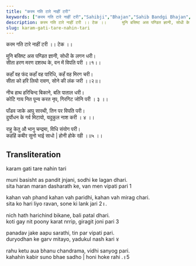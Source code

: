 ```yaml
---
title: "करम गति टारे नाहीं टरी"
keywords: ["करम गति टारे नाहीं टरी","Sahibji","Bhajan","Sahib Bandgi Bhajan","Sant Kabir Bhajan","bhajan lyrics","साहिब बंदगी भजन","भजन"]
description: करम गति टारे नाहीं टरी ।। टेक ।।      मुनि बसिष्ट अस पण्डित ज्ञानी, सोधी के लगन धरी।   सीता हरण मरण दशरथ के, वन में विपति परी ।।१।।      कहाँ वह फंद कहा
slug: karam-gati-tare-nahin-tari
---
```


  
करम गति टारे नाहीं टरी ।। टेक ।।  
  
मुनि बसिष्ट अस पण्डित ज्ञानी, सोधी के लगन धरी।  
सीता हरण मरण दशरथ के, वन में विपति परी ।।१।।  
  
कहाँ वह फंद कहाँ वह पारिधि, कहँ वह मिरग चरी।  
सीता को हरि लियो रावण, सोने की लंक जरी ।।२॥।  
  
नीच हाथ हरिचिन्द बिकाने, बलि पाताल धरी।  
कोटि गाय नित पून्य करत नृप, गिरगिट जोनि परी । ३ ।।  
  
पाँडव जाके आपु सारथी, तिन पर विपति परी।  
दुर्योधन के गर्व मिटायो, यदुकुल नाश करी । ४ ।।  
  
राहु केतु औ भानु चन्द्रमा, विधि संयोग परी।  
कहहिं कबीर सुनो भाई साधो | होनी होके रही ।॥५ ।।  


## Transliteration

  
karam gati tare nahin tari      
  
muni basisht as pandit jnjani, sodhi ke lagan dhari.  
sita haran maran dasharath ke, van men vipati pari  1   
  
kahan vah phand kahan vah paridhi, kahan vah mirag chari.  
sita ko hari liyo ravan, sone ki lank jari  2॥.  
  
nich hath harichind bikane, bali patal dhari.  
koti gay nit poony karat nrrip, giragit joni pari 3    
  
panadav jake aapu sarathi, tin par vipati pari.  
duryodhan ke garv mitayo, yadukul nash kari ४    
  
rahu ketu aua bhanu chandrama, vidhi sanyog pari.  
kahahin kabir suno bhae sadho | honi hoke rahi .॥5    

  